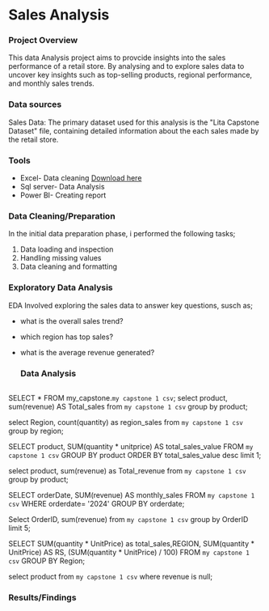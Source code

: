 # Sales Analysis

### Project Overview 
This data Analysis project aims to provcide insights into the sales performance of a retail store. By analysing and to explore sales data to uncover key insights such as top-selling products, regional performance, and monthly sales trends.

### Data sources

Sales Data: The primary dataset used for this analysis is the "Lita Capstone Dataset" file, containing detailed information about the each sales made by the retail store.

### Tools 

- Excel- Data cleaning [Download here](https://microsoft.com)
- Sql server- Data Analysis
- Power BI- Creating report

### Data Cleaning/Preparation 

In the initial data preparation phase, i performed the following tasks;
1. Data loading and inspection
2. Handling missing values
3. Data cleaning and  formatting 

### Exploratory Data Analysis 

EDA Involved exploring the sales data to answer key questions, susch as; 

- what is the overall sales trend?
- which region has top sales?
- what is the average revenue generated?

  ### Data Analysis

  ```sql 
 SELECT * FROM my_capstone.`my capstone 1 csv`;
select product, sum(revenue) AS Total_sales from  `my capstone 1 csv`
group by product;

select Region, count(quantity) as region_sales from `my capstone 1 csv`
group by region;

SELECT product, SUM(quantity * unitprice) AS total_sales_value
FROM `my capstone 1 csv`
GROUP BY product
ORDER BY total_sales_value desc
limit 1;

select product, sum(revenue) as Total_revenue from `my capstone 1 csv`
group by product;

SELECT orderDate, SUM(revenue) AS monthly_sales
FROM `my capstone 1 csv`
WHERE orderdate= '2024'
GROUP BY orderdate;

Select OrderID, sum(revenue) from `my capstone 1 csv`
group by OrderID limit 5;

SELECT SUM(quantity * UnitPrice) as total_sales,REGION, SUM(quantity * UnitPrice) AS RS,
(SUM(quantity * UnitPrice) / 100)
FROM `my capstone 1 csv`
GROUP BY Region;

select product from  `my capstone 1 csv`
where revenue is null;

### Results/Findings 

